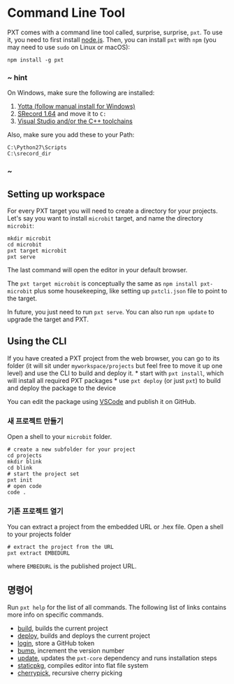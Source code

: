 # Command Line Tool

PXT comes with a command line tool called, surprise, surprise, `pxt`. To use it, you need to first install [node.js](https://nodejs.org). Then, you can install `pxt` with `npm` (you may need to use `sudo` on Linux or macOS):

    npm install -g pxt
    

### ~ hint

On Windows, make sure the following are installed:

1. [Yotta (follow manual install for Windows)](http://docs.yottabuild.org/#installing-on-windows)
2. [SRecord 1.64](https://sourceforge.net/projects/srecord/files/srecord-win32/1.64/) and move it to ```C:```
3. [Visual Studio and/or the C++ toolchains](https://www.visualstudio.com/downloads/)

Also, make sure you add these to your Path:

    C:\Python27\Scripts
    C:\srecord_dir
    

### ~

## Setting up workspace

For every PXT target you will need to create a directory for your projects. Let's say you want to install `microbit` target, and name the directory `microbit`:

    mkdir microbit
    cd microbit
    pxt target microbit
    pxt serve
    

The last command will open the editor in your default browser.

The `pxt target microbit` is conceptually the same as `npm install pxt-microbit` plus some housekeeping, like setting up `pxtcli.json` file to point to the target.

In future, you just need to run `pxt serve`. You can also run `npm update` to upgrade the target and PXT.

## Using the CLI

If you have created a PXT project from the web browser, you can go to its folder (it will sit under `myworkspace/projects` but feel free to move it up one level) and use the CLI to build and deploy it. * start with `pxt install`, which will install all required PXT packages * use `pxt deploy` (or just `pxt`) to build and deploy the package to the device

You can edit the package using [VSCode](https://code.visualstudio.com/) and publish it on GitHub.

### 새 프로젝트 만들기

Open a shell to your `microbit` folder.

    # create a new subfolder for your project
    cd projects
    mkdir blink
    cd blink
    # start the project set
    pxt init
    # open code
    code .
    

### 기존 프로젝트 열기

You can extract a project from the embedded URL or .hex file. Open a shell to your projects folder

    # extract the project from the URL
    pxt extract EMBEDURL
    

where `EMBEDURL` is the published project URL.

## 명령어

Run `pxt help` for the list of all commands. The following list of links contains more info on specific commands.

* [build](/cli/build), builds the current project
* [deploy](/cli/deploy), builds and deploys the current project
* [login](/cli/login), store a GitHub token
* [bump](/cli/bump), increment the version number
* [update](/cli/update), updates the `pxt-core` dependency and runs installation steps
* [staticpkg](/cli/staticpkg), compiles editor into flat file system
* [cherrypick](/cli/cherrypick), recursive cherry picking